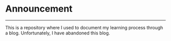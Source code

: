 # Announcement
--- 
This is a repository where I used to document my learning process through a blog. Unfortunately, I have abandoned this blog.
